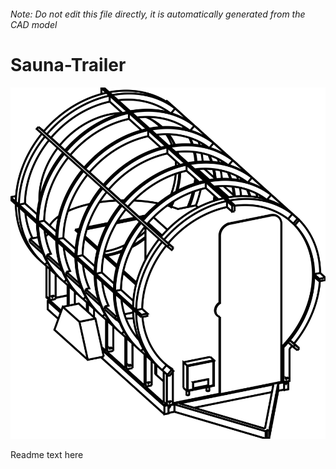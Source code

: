 ###### Note: Do not edit this file directly, it is automatically generated from the CAD model

# Sauna-Trailer

![](/project.svg)



 Readme text here



